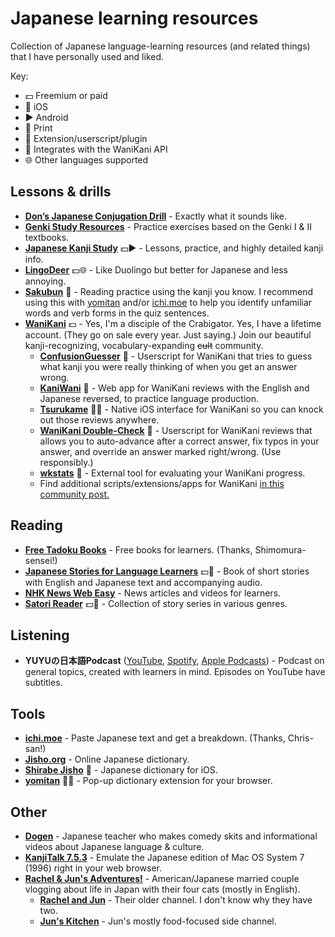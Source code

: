 # Japanese learning resources

Collection of Japanese language-learning resources (and related things) that I have personally used and liked.

Key:
- 💵 Freemium or paid
- 📱 iOS
- ▶️ Android
- 📖 Print
- 📜 Extension/userscript/plugin
- 🦀 Integrates with the WaniKani API
- 🌐 Other languages supported

## Lessons & drills

- **[Don’s Japanese Conjugation Drill](https://wkdonc.github.io/conjugation/drill.html)** - Exactly what it sounds like.
- **[Genki Study Resources](https://sethclydesdale.github.io/genki-study-resources/lessons-3rd/)** - Practice exercises based on the Genki I & II textbooks.
- **[Japanese Kanji Study](https://play.google.com/store/apps/details?id=com.mindtwisted.kanjistudy)** 💵▶️ - Lessons, practice, and highly detailed kanji info. 
- **[LingoDeer](https://www.lingodeer.com/)** 💵🌐 - Like Duolingo but better for Japanese and less annoying. 
- **[Sakubun](https://sakubun.xyz/)** 🦀 - Reading practice using the kanji you know. I recommend using this with [yomitan](https://yomitan.wiki/) and/or [ichi.moe](https://ichi.moe/) to help you identify unfamiliar words and verb forms in the quiz sentences.
- **[WaniKani](https://www.wanikani.com/)** 💵 - Yes, I'm a disciple of the Crabigator. Yes, I have a lifetime account. (They go on sale every year. Just saying.) Join our beautiful kanji-recognizing, vocabulary-expanding ~~cult~~ community.
  - **[ConfusionGuesser](https://community.wanikani.com/t/userscript-confusionguesser/38432)** 📜 - Userscript for WaniKani that tries to guess what kanji you were really thinking of when you get an answer wrong.
  - **[KaniWani](https://www.kaniwani.com/welcome)** 🦀 - Web app for WaniKani reviews with the English and Japanese reversed, to practice language production. 
  - **[Tsurukame](https://apps.apple.com/us/app/tsurukame-for-wanikani/id1367114761)** 📱🦀 - Native iOS interface for WaniKani so you can knock out those reviews anywhere.
  - **[WaniKani Double-Check](https://community.wanikani.com/t/userscript-double-check-version-2x/31456)** 📜 - Userscript for WaniKani reviews that allows you to auto-advance after a correct answer, fix typos in your answer, and override an answer marked right/wrong. (Use responsibly.)
  - **[wkstats](https://www.wkstats.com/login)** 🦀 - External tool for evaluating your WaniKani progress.
  - Find additional scripts/extensions/apps for WaniKani [in this community post.](https://community.wanikani.com/t/the-new-and-improved-list-of-api-and-third-party-apps/7694)

## Reading

- **[Free Tadoku Books](https://tadoku.org/japanese/en/free-books-en/)** - Free books for learners. (Thanks, Shimomura-sensei!)
- **[Japanese Stories for Language Learners](https://www.tuttlepublishing.com/japan/japanese-stories-for-language-learners)** 💵📖 - Book of short stories with English and Japanese text and accompanying audio. 
- **[NHK News Web Easy](https://www3.nhk.or.jp/news/easy/)** - News articles and videos for learners.
- **[Satori Reader](https://www.satorireader.com/)** 💵🦀 - Collection of story series in various genres.

## Listening

- **YUYUの日本語Podcast** ([YouTube](https://www.youtube.com/channel/UC8dWfySP_cKDMFj6aFfQbFA), [Spotify](https://open.spotify.com/show/0hQDsR0brfk88Nls8fydo4), [Apple Podcasts](https://podcasts.apple.com/us/podcast/yuyu%E3%81%AE%E6%97%A5%E6%9C%AC%E8%AA%9Epodcast-japanese-podcast/id1480155677)) - Podcast on general topics, created with learners in mind. Episodes on YouTube have subtitles.

## Tools

- **[ichi.moe](https://ichi.moe/)** - Paste Japanese text and get a breakdown. (Thanks, Chris-san!)
- **[Jisho.org](https://jisho.org/)** - Online Japanese dictionary.
- **[Shirabe Jisho](https://ricoapps.com/)** 📱 - Japanese dictionary for iOS.
- **[yomitan](https://yomitan.wiki/)** 📜🌐 - Pop-up dictionary extension for your browser.

## Other

- **[Dogen](https://www.youtube.com/@Dogen)** - Japanese teacher who makes comedy skits and informational videos about Japanese language & culture.
- **[KanjiTalk 7.5.3](https://infinitemac.org/1996/KanjiTalk%207.5.3)** - Emulate the Japanese edition of Mac OS System 7 (1996) right in your web browser.
- **[Rachel & Jun's Adventures!](https://www.youtube.com/@RachelandJunAdventures)** - American/Japanese married couple vlogging about life in Japan with their four cats (mostly in English).
  - **[Rachel and Jun](https://www.youtube.com/@RachelandJun/videos)** - Their older channel. I don't know why they have two.
  - **[Jun's Kitchen](https://www.youtube.com/@JunsKitchen)** - Jun's mostly food-focused side channel.
